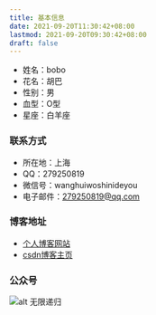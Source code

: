 ```yaml
---
title: 基本信息
date: 2021-09-20T11:30:42+08:00
lastmod: 2021-09-20T09:30:42+08:00
draft: false
---
```



<!--more-->

- 姓名：bobo
- 花名：胡巴
- 性别：男
- 血型：O型
- 星座：白羊座

### 联系方式

- 所在地：上海
- QQ：279250819
- 微信号：wanghuiwoshinideyou
- 电子邮件：279250819@qq.com

### 博客地址

- [个人博客网站](https://www.boboidea.com/)
- [csdn博客主页](http://blog.csdn.net/qin_jian_bo)

### 公众号

![alt 无限递归](https://blog-boboidea.oss-cn-hangzhou.aliyuncs.com/article/img/gongzhonghao.jpeg "无限递归")
